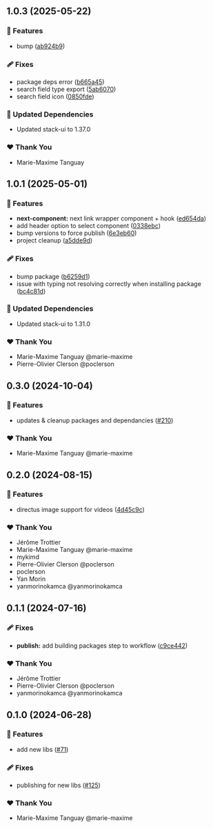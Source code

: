 ## 1.0.3 (2025-05-22)

### 🚀 Features

- bump ([ab924b9](https://github.com/OKAMca/stack/commit/ab924b9))

### 🩹 Fixes

- package deps error ([b665a45](https://github.com/OKAMca/stack/commit/b665a45))
- search field type export ([5ab6070](https://github.com/OKAMca/stack/commit/5ab6070))
- search field icon ([0850fde](https://github.com/OKAMca/stack/commit/0850fde))

### 🧱 Updated Dependencies

- Updated stack-ui to 1.37.0

### ❤️ Thank You

- Marie-Maxime Tanguay

## 1.0.1 (2025-05-01)

### 🚀 Features

- **next-component:** next link wrapper component + hook ([ed654da](https://github.com/OKAMca/stack/commit/ed654da))
- add header option to select component ([0338ebc](https://github.com/OKAMca/stack/commit/0338ebc))
- bump versions to force publish ([6e3eb60](https://github.com/OKAMca/stack/commit/6e3eb60))
- project cleanup ([a5dde9d](https://github.com/OKAMca/stack/commit/a5dde9d))

### 🩹 Fixes

- bump package ([b6259d1](https://github.com/OKAMca/stack/commit/b6259d1))
- issue with typing not resolving correctly when installing package ([bc4c81d](https://github.com/OKAMca/stack/commit/bc4c81d))

### 🧱 Updated Dependencies

- Updated stack-ui to 1.31.0

### ❤️ Thank You

- Marie-Maxime Tanguay @marie-maxime
- Pierre-Olivier Clerson @poclerson

## 0.3.0 (2024-10-04)


### 🚀 Features

- updates & cleanup packages and dependancies ([#210](https://github.com/OKAMca/stack/pull/210))


### ❤️  Thank You

- Marie-Maxime Tanguay @marie-maxime

## 0.2.0 (2024-08-15)


### 🚀 Features

- directus image support for videos ([4d45c9c](https://github.com/OKAMca/stack/commit/4d45c9c))


### ❤️  Thank You

- Jérôme Trottier
- Marie-Maxime Tanguay @marie-maxime
- mykimd
- Pierre-Olivier Clerson @poclerson
- poclerson
- Yan Morin
- yanmorinokamca @yanmorinokamca

## 0.1.1 (2024-07-16)


### 🩹 Fixes

- **publish:** add building packages step to workflow ([c9ce442](https://github.com/OKAMca/stack/commit/c9ce442))


### ❤️  Thank You

- Jérôme Trottier
- Pierre-Olivier Clerson @poclerson
- yanmorinokamca @yanmorinokamca

## 0.1.0 (2024-06-28)


### 🚀 Features

- add new libs ([#71](https://github.com/OKAMca/stack/pull/71))


### 🩹 Fixes

- publishing for new libs ([#125](https://github.com/OKAMca/stack/pull/125))


### ❤️  Thank You

- Marie-Maxime Tanguay @marie-maxime
